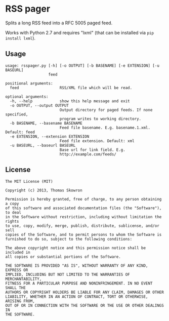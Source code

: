 # RSS pager

Splits a long RSS feed into a RFC 5005 paged feed.

Works with Python 2.7 and requires "lxml" (that can be installed via `pip install lxml`).

## Usage
	usage: rsspager.py [-h] [-o OUTPUT] [-b BASENAME] [-e EXTENSION] [-u BASEURL]
	                   feed

	positional arguments:
	  feed                  RSS/XML file which will be read.

	optional arguments:
	  -h, --help            show this help message and exit
	  -o OUTPUT, --output OUTPUT
	                        Output directory for paged feeds. If none specified,
	                        program writes to working directory.
	  -b BASENAME, --basename BASENAME
	                        Feed file basename. E.g. basename.1.xml. Default: feed
	  -e EXTENSION, --extension EXTENSION
	                        Feed file extension. Default: xml
	  -u BASEURL, --baseurl BASEURL
	                        Base url for link field. E.g.
	                        http://example.com/feeds/

## License

	The MIT License (MIT)

	Copyright (c) 2013, Thomas Skowron

	Permission is hereby granted, free of charge, to any person obtaining a copy
	of this software and associated documentation files (the "Software"), to deal
	in the Software without restriction, including without limitation the rights
	to use, copy, modify, merge, publish, distribute, sublicense, and/or sell
	copies of the Software, and to permit persons to whom the Software is
	furnished to do so, subject to the following conditions:

	The above copyright notice and this permission notice shall be included in
	all copies or substantial portions of the Software.

	THE SOFTWARE IS PROVIDED "AS IS", WITHOUT WARRANTY OF ANY KIND, EXPRESS OR
	IMPLIED, INCLUDING BUT NOT LIMITED TO THE WARRANTIES OF MERCHANTABILITY,
	FITNESS FOR A PARTICULAR PURPOSE AND NONINFRINGEMENT. IN NO EVENT SHALL THE
	AUTHORS OR COPYRIGHT HOLDERS BE LIABLE FOR ANY CLAIM, DAMAGES OR OTHER
	LIABILITY, WHETHER IN AN ACTION OF CONTRACT, TORT OR OTHERWISE, ARISING FROM,
	OUT OF OR IN CONNECTION WITH THE SOFTWARE OR THE USE OR OTHER DEALINGS IN
	THE SOFTWARE.